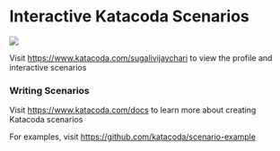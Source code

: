 # Interactive Katacoda Scenarios

[![](http://shields.katacoda.com/katacoda/sugalivijaychari/count.svg)](https://www.katacoda.com/sugalivijaychari "Get your profile on Katacoda.com")

Visit https://www.katacoda.com/sugalivijaychari to view the profile and interactive scenarios

### Writing Scenarios
Visit https://www.katacoda.com/docs to learn more about creating Katacoda scenarios

For examples, visit https://github.com/katacoda/scenario-example
